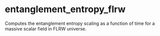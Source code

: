 # entanglement_entropy_flrw
 Computes the entanglement entropy scaling as a function of time for a massive scalar field in FLRW universe.
